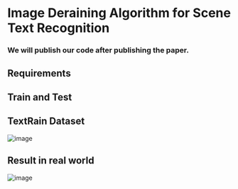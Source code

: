 # Image Deraining Algorithm for Scene Text Recognition
### We will publish our code after publishing the paper. 
## Requirements
## Train and Test
## TextRain Dataset
![image](https://github.com/AliceWen820/scene-text-deraining/assets/36184879/a2474328-7784-4bfe-b99c-7ba970b22a05)

## Result in real world
![image](https://github.com/AliceWen820/scene-text-deraining/assets/36184879/2382119d-30ed-4c9b-a7e9-cbf615b071cb)
